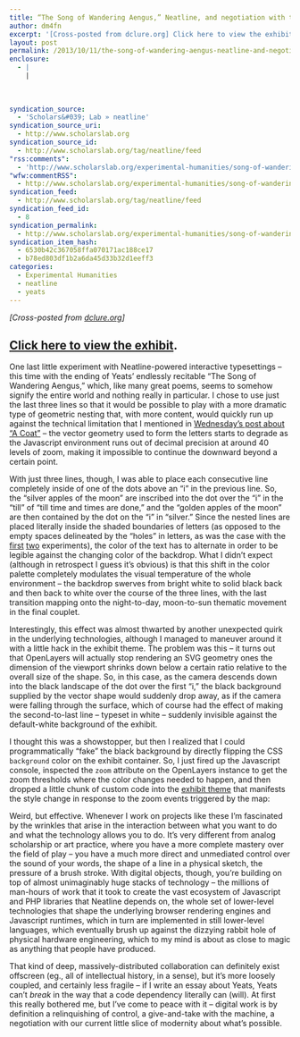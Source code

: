 ```yaml
---
title: “The Song of Wandering Aengus,” Neatline, and negotiation with the machine
author: dm4fn
excerpt: '[Cross-posted from dclure.org] Click here to view the exhibit. One last little experiment with Neatline-powered interactive typesettings &ndash; this time with the ending of Yeats&rsquo; endlessly recitable &ldquo;The Song of Wandering Aengus,&rdquo; which, like many great poems, seems to somehow signify the entire world and nothing really in particular. I chose to use just the&hellip;. <a href="http://www.scholarslab.org/experimental-humanities/song-of-wandering-aengus/">More.</a>'
layout: post
permalink: /2013/10/11/the-song-of-wandering-aengus-neatline-and-negotiation-with-the-machine/
enclosure:
  - |
    |
        
        
        
syndication_source:
  - 'Scholars&#039; Lab » neatline'
syndication_source_uri:
  - http://www.scholarslab.org
syndication_source_id:
  - http://www.scholarslab.org/tag/neatline/feed
"rss:comments":
  - 'http://www.scholarslab.org/experimental-humanities/song-of-wandering-aengus/#comments'
"wfw:commentRSS":
  - http://www.scholarslab.org/experimental-humanities/song-of-wandering-aengus/feed/
syndication_feed:
  - http://www.scholarslab.org/tag/neatline/feed
syndication_feed_id:
  - 8
syndication_permalink:
  - http://www.scholarslab.org/experimental-humanities/song-of-wandering-aengus/
syndication_item_hash:
  - 6530b42c367058ffa070171ac188ce17
  - b78ed803df1b2a6da45d33b32d1eeff3
categories:
  - Experimental Humanities
  - neatline
  - yeats
---
```

<span class="Z3988" title="ctx_ver=Z39.88-2004&rft_val_fmt=info%3Aofi%2Ffmt%3Akev%3Amtx%3Adc&rfr_id=info%3Asid%2Focoins.info%3Agenerator&rft.type=&rft.format=text&rft.title=%22The+Song+of+Wandering+Aengus%2C%22+Neatline%2C+and+negotiation+with+the+machine&rft.source=Scholars%26%23039%3B+Lab&rft.date=2013-10-11&rft.identifier=http%3A%2F%2Fwww.scholarslab.org%2Fexperimental-humanities%2Fsong-of-wandering-aengus%2F&rft.language=English&rft.subject=Experimental+Humanities&rft.aulast=McClure&rft.aufirst=David"></span> 
*[Cross-posted from [dclure.org][1]]*

## [Click here to view the exhibit][1].



One last little experiment with Neatline-powered interactive typesettings &#8211; this time with the ending of Yeats&#8217; endlessly recitable &#8220;The Song of Wandering Aengus,&#8221; which, like many great poems, seems to somehow signify the entire world and nothing really in particular. I chose to use just the last three lines so that it would be possible to play with a more dramatic type of geometric nesting that, with more content, would quickly run up against the technical limitation that I mentioned in [Wednesday&#8217;s post about &#8220;A Coat&#8221;][2] &#8211; the vector geometry used to form the letters starts to degrade as the Javascript environment runs out of decimal precision at around 40 levels of zoom, making it impossible to continue the downward beyond a certain point.

With just three lines, though, I was able to place each consecutive line completely inside of one of the dots above an &#8220;i&#8221; in the previous line. So, the &#8220;silver apples of the moon&#8221; are inscribed into the dot over the &#8220;i&#8221; in the &#8220;till&#8221; of &#8220;till time and times are done,&#8221; and the &#8220;golden apples of the moon&#8221; are then contained by the dot on the &#8220;i&#8221; in &#8220;silver.&#8221; Since the nested lines are placed literally inside the shaded boundaries of letters (as opposed to the empty spaces delineated by the &#8220;holes&#8221; in letters, as was the case with the [first][2] [two][3] experiments), the color of the text has to alternate in order to be legible against the changing color of the backdrop. What I didn&#8217;t expect (although in retrospect I guess it&#8217;s obvious) is that this shift in the color palette completely modulates the visual temperature of the whole environment &#8211; the backdrop swerves from bright white to solid black back and then back to white over the course of the three lines, with the last transition mapping onto the night-to-day, moon-to-sun thematic movement in the final couplet.

Interestingly, this effect was almost thwarted by another unexpected quirk in the underlying technologies, although I managed to maneuver around it with a little hack in the exhibit theme. The problem was this &#8211; it turns out that OpenLayers will actually stop rendering an SVG geometry ones the dimension of the viewport shrinks down below a certain ratio relative to the overall size of the shape. So, in this case, as the camera descends down into the black landscape of the dot over the first &#8220;i,&#8221; the black background supplied by the vector shape would suddenly drop away, as if the camera were falling through the surface, which of course had the effect of making the second-to-last line &#8211; typeset in white &#8211; suddenly invisible against the default-white background of the exhibit.

I thought this was a showstopper, but then I realized that I could programmatically &#8220;fake&#8221; the black background by directly flipping the CSS `background` color on the exhibit container. So, I just fired up the Javascript console, inspected the `zoom` attribute on the OpenLayers instance to get the zoom thresholds where the color changes needed to happen, and then dropped a little chunk of custom code into the [exhibit theme][4] that manifests the style change in response to the zoom events triggered by the map:



Weird, but effective. Whenever I work on projects like these I&#8217;m fascinated by the wrinkles that arise in the interaction between what you want to do and what the technology allows you to do. It&#8217;s very different from analog scholarship or art practice, where you have a more complete mastery over the field of play &#8211; you have a much more direct and unmediated control over the sound of your words, the shape of a line in a physical sketch, the pressure of a brush stroke. With digital objects, though, you&#8217;re building on top of almost unimaginably huge stacks of technology &#8211; the millions of man-hours of work that it took to create the vast ecosystem of Javascript and PHP libraries that Neatline depends on, the whole set of lower-level technologies that shape the underlying browser rendering engines and Javascript runtimes, which in turn are implemented in still lower-level languages, which eventually brush up against the dizzying rabbit hole of physical hardware engineering, which to my mind is about as close to magic as anything that people have produced.

That kind of deep, massively-distributed collaboration can definitely exist offscreen (eg., all of intellectual history, in a sense), but it&#8217;s more loosely coupled, and certainly less fragile &#8211; if I write an essay about Yeats, Yeats can&#8217;t *break* in the way that a code dependency literally can (will). At first this really bothered me, but I&#8217;ve come to peace with it &#8211; digital work is by definition a relinquishing of control, a give-and-take with the machine, a negotiation with our current little slice of modernity about what&#8217;s possible.

 [1]: http://neatline.dclure.org/neatline/show/song-of-wandering-aengus
 [2]: http://dclure.org/essays/more-fun-with-interactive-typesetting-a-coat-by-yeats/
 [3]: http://dclure.org/essays/experimental-typesetting-with-neatline-and-shakespeare/
 [4]: https://github.com/davidmcclure/neatlight/tree/master/neatline/exhibits/themes/song-of-wandering-aengus